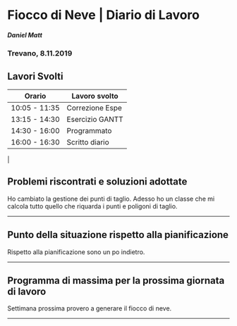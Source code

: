 # Fiocco di Neve | Diario di Lavoro 
##### Daniel Matt
### Trevano, 8.11.2019

## Lavori Svolti

|Orario          |Lavoro svolto                 |
|--------------  |------------------------------|
|10:05 - 11:35   | Correzione Espe                         |
|13:15 - 14:30   | Esercizio GANTT      |
|14:30 - 16:00   | Programmato|
|16:00 - 16:30   | Scritto diario|
|




##  Problemi riscontrati e soluzioni adottate
Ho cambiato la gestione dei punti di taglio. Adesso ho un classe che mi calcola tutto quello che riquarda i punti e poligoni di taglio.
___

##  Punto della situazione rispetto alla pianificazione
Rispetto alla pianificazione sono un po indietro.
___

## Programma di massima per la prossima giornata di lavoro
Settimana prossima provero a generare il fiocco di neve.
___

